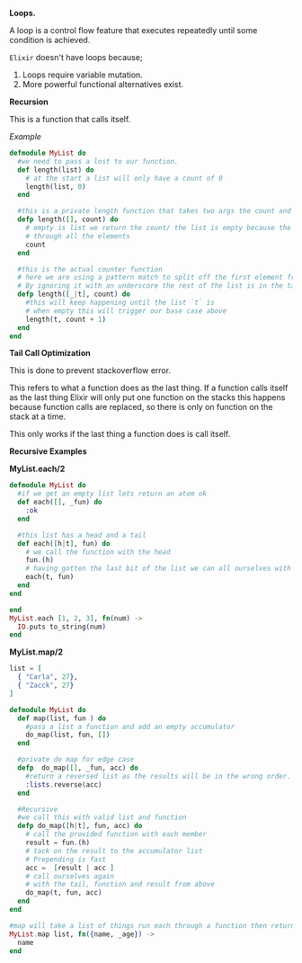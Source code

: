 **Loops.**

A loop is a control flow feature that executes repeatedly until some condition is achieved.

`Elixir` doesn't have loops because;
1. Loops require variable mutation.
2. More powerful functional alternatives exist.

**Recursion**

This is a function that calls itself.

*Example*

```Elixir
defmodule MyList do
  #we need to pass a lost to our function.
  def length(list) do
    # at the start a list will only have a count of 0
    length(list, 0)
  end

  #this is a private length function that takes two args the count and a list
  defp length([], count) do
    # empty is list we return the count/ the list is empty because the have counted
    # through all the elements
    count
  end

  #this is the actual counter function
  # here we are using a pattern match to split off the first element from the list.
  # By ignoring it with an underscore the rest of the list is in the tail `t`
  defp length([_|t], count) do
    #this will keep happening until the list `t` is
    # when empty this will trigger our base case above
    length(t, count + 1)
  end
end
```


**Tail Call Optimization**

This is done to prevent stackoverflow  error.

This refers to what a function does as the last thing. If a function calls itself as the last thing Elixir will only put one function on the stacks this happens because function calls are replaced, so there is only on function on the stack at a time.


This only works if the last thing a function does is call itself.


**Recursive Examples**


**MyList.each/2**

```Elixir
defmodule MyList do
  #if we get an empty list lets return an atom ok
  def each([], _fun) do
    :ok
  end

  #this list has a head and a tail
  def each([h|t], fun) do
    # we call the function with the head
    fun.(h)
    # having gotten the last bit of the list we can all ourselves with it
    each(t, fun)
  end
end

end
MyList.each [1, 2, 3], fn(num) ->
  IO.puts to_string(num)
end
```


**MyList.map/2**

```Elixir
list = [
  { "Carla", 27},
  { "Zacck", 27}
]

defmodule MyList do
  def map(list, fun ) do
    #pass a list a function and add an empty accumulator
    do_map(list, fun, [])
  end

  #private do map for edge case
  defp  do_map([], _fun, acc) do
    #return a reversed list as the results will be in the wrong order.
    :lists.reverse(acc)
  end

  #Recursive
  #we call this with valid list and function
  defp do_map([h|t], fun, acc) do
    # call the provided function with each member
    result = fun.(h)
    # tack on the result to the accumulator list
    # Prepending is fast
    acc =  [result | acc ]
    # call ourselves again
    # with the tail, function and result from above
    do_map(t, fun, acc)
  end
end

#map will take a list of things run each through a function then return a list of #results
MyList.map list, fn({name, _age}) ->
  name
end
```
